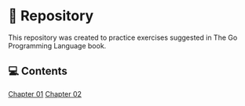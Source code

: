 # 📁 Repository
This repository was created to practice exercises suggested in The Go Programming Language book.

## 💻 Contents
[Chapter 01](internal/chapter01)
[Chapter 02](internal/chapter02)